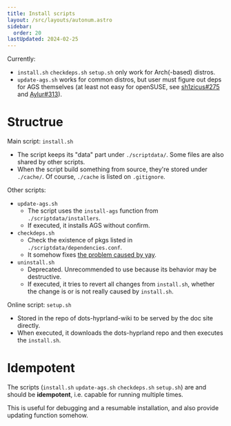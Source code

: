 ```yaml
---
title: Install scripts
layout: /src/layouts/autonum.astro
sidebar:
  order: 20
lastUpdated: 2024-02-25
---
```

Currently:
- `install.sh` `checkdeps.sh` `setup.sh` only work for Arch(-based) distros.
- `update-ags.sh` works for common distros, but user must figure out deps for AGS themselves (at least not easy for openSUSE, see [sh1zicus#275](https://github.com/sh1zicus/dots-hyprland/discussions/275) and [Aylur#313](https://github.com/Aylur/ags/discussions/313)).

# Structrue
Main script: `install.sh`
- The script keeps its "data" part under `./scriptdata/`. Some files are also shared by other scripts.
- When the script build something from source, they're stored under `./cache/`. Of course, `./cache` is listed on `.gitignore`.

Other scripts:
- `update-ags.sh`
  - The script uses the `install-ags` function from `./scriptdata/installers`.
  - If executed, it installs AGS without confirm.
- `checkdeps.sh`
  - Check the existence of pkgs listed in `./scriptdata/dependencies.conf`.
  - It somehow fixes [the problem caused by yay](https://github.com/sh1zicus/dots-hyprland/discussions/204).
- `uninstall.sh`
  - Deprecated. Unrecommended to use because its behavior may be destructive.
  - If executed, it tries to revert all changes from `install.sh`, whether the change is or is not really caused by `install.sh`.

Online script: `setup.sh`
- Stored in the repo of dots-hyprland-wiki to be served by the doc site directly.
- When executed, it downloads the dots-hyprland repo and then executes the `install.sh`.
# Idempotent
The scripts (`install.sh` `update-ags.sh` `checkdeps.sh` `setup.sh`) are and should be **idempotent**, i.e. capable for running multiple times.

This is useful for debugging and a resumable installation, and also provide updating function somehow.
